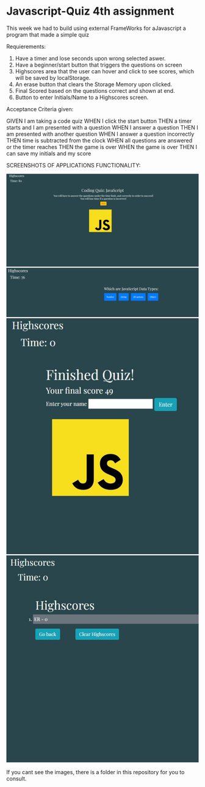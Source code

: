 # Javascript-Quiz 4th assignment

This week we had to build using external FrameWorks for aJavascript a program that made a simple quiz

Requierements:

1. Have a timer and lose seconds upon wrong selected aswer.
2. Have a beginner/start button that triggers the questions on screen
3. Highscores area that the user can hover and click to see scores, which will be saved by localStorage.
4. An erase button that clears the Storage Memory upon clicked.
5. Final Scored based on the questions correct and shown at end.
6. Button to enter Initials/Name to a Highscores screen.

Acceptance Criteria given:

GIVEN I am taking a code quiz
WHEN I click the start button
THEN a timer starts and I am presented with a question
WHEN I answer a question
THEN I am presented with another question
WHEN I answer a question incorrectly
THEN time is subtracted from the clock
WHEN all questions are answered or the timer reaches
THEN the game is over
WHEN the game is over
THEN I can save my initials and my score

SCREENSHOTS OF APPLICATIONS FUNCTIONALITY:

![First Main screen for the web page. Start of functions in JS here.](./assets/images/Main-screen.jpg)
![Question example](./assets/images/question-1.jpg)
![This is the finished image for the test](./assets/images/finished-screen.jpg)
![Scores screen, where you can see the name written by user](./assets/images/scores-screen.jpg)

If you cant see the images, there is a folder in this repository for you to consult.
